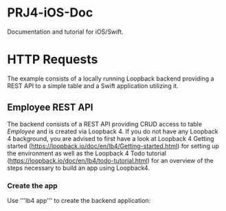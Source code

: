 # PRJ4-iOS-Doc
Documentation and tutorial for iOS/Swift.

# HTTP Requests
The example consists of a locally running Loopback backend providing a REST API to a simple table and a Swift application utilizing it.

## Employee REST API
The backend consists of a REST API providing CRUD access to table *Employee* and is created via Loopback 4. If you do not have any Loopback 4 background, you are advised to first have a look at Loopback 4 Getting started (https://loopback.io/doc/en/lb4/Getting-started.html) for setting up the environment as well as the Loopback 4 Todo tutorial (https://loopback.io/doc/en/lb4/todo-tutorial.html) for an overview of the steps necessary to build an app using Loopback4.

### Create the app
Use '''lb4 app''' to create the backend application:
